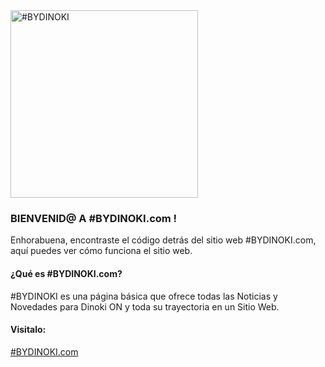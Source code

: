 <img alt="#BYDINOKI" title="" style="width: 300px; pointer-events:none;" src="https://bydinoki.com/res/branding/logo2.png">

### <b>BIENVENID@ A #BYDINOKI.com !</b>

Enhorabuena, encontraste el código detrás del sitio web #BYDINOKI.com, aquí puedes ver cómo funciona el sitio web.

#### ¿Qué es #BYDINOKI.com?
#BYDINOKI es una página básica que ofrece todas las Noticias y Novedades para Dinoki ON y toda su trayectoria en un Sitio Web.

#### Visitalo:
<a target="_blank" href="http://bydinoki.com/">#BYDINOKI.com</a>

